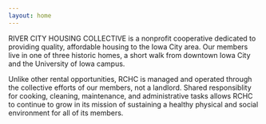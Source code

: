 ```yaml
---
layout: home
---
```


RIVER CITY HOUSING COLLECTIVE is a nonprofit cooperative dedicated to providing quality, affordable housing to the Iowa City area. Our members live in one of three historic homes, a short walk from downtown Iowa City and the University of Iowa campus.

Unlike other rental opportunities, RCHC is managed and operated through the collective efforts of our members, not a landlord. Shared responsiblity for cooking, cleaning, maintenance, and administrative tasks allows RCHC to continue to grow in its mission of sustaining a healthy physical and social environment for all of its members.